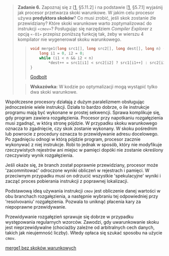 > **Zadanie 6.** Zapoznaj się z [[1](https://github.com/Sorosliu1029/CSAPP-Labs/blob/master/Computer%20Systems%20A%20Programmers%20Perspective%20(3rd).pdf), §5.11.2] i na podstawie [[1](https://github.com/Sorosliu1029/CSAPP-Labs/blob/master/Computer%20Systems%20A%20Programmers%20Perspective%20(3rd).pdf), §5.7.1] wyjaśnij jak procesor przetwarza skoki warunkowe. W jakim celu procesor używa **predyktora skoków**? Co musi zrobić, jeśli skok zostanie źle przewidziany? Które skoki warunkowe warto zoptymalizować do instrukcji `«cmov»`? Posługując się narzędziem *Compiler Explorer* z opcją `«-O1»` przepisz poniższą funkcję tak, żeby w wierszu 4 kompilator nie wygenerował skoku warunkowego.
>> ```c
>> void merge1(long src1[], long src2[], long dest[], long n) {
>>     long i1 = 0, i2 = 0;
>>     while (i1 < n && i2 < n)
>>         *dest++ = src1[i1] < src2[i2] ? src1[i1++] : src2[i2++];
>> }
>> ```
>> [Godbolt](https://godbolt.org/z/GM4nMGTqq)
>
>> **Wskazówka:** W kodzie po optymalizacji mogą wystąpić tylko dwa skoki warunkowe.

Współczesne procesory działają z dużym paralelizmem obsługując jednocześnie wiele instrukcji. Działa to bardzo dobrze, o ile instrukcje programu mają być wykonane w prostej sekwencji. Sprawa komplikuje się, gdy program zawiera rozgałęzienia. Procesor przy napotkaniu rozgałęzienia musi zgadnąć, w którą stronę pójdzie. W przypadku skoku warunkowego oznacza to zgadnięcie, czy skok zostanie wykonany. W skoku pośrednim lub powrocie z procedury oznacza to przewidywanie adresu docelowego. Po zgadnięciu odnogi w którą pójdzie program, procesor zacznie wykonywać z niej instrukcje. Robi to jednak w sposób, który nie modyfikuje rzeczywistych rejestrów ani miejsc w pamięci dopóki nie zostanie określony rzeczywisty wynik rozgałęzienia.

Jeśli okaże się, że branch został poprawnie przewidziany, procesor może 'zacommitować' odroczone wyniki obliczeń w rejestrach i pamięci. W przeciwnym przypadku musi on odrzucić wszystkie 'spekulacyjne' wyniki i zacząć proces pobierania instrukcji z poprawnej lokalizacji.

Podstawową ideą używania instrukcji `cmov` jest obliczenie danej wartości w obu branchach rozgałęzienia, a następnie wybraniu tej odpowiedniej przy 'resolvovaniu' rozgałęzienia. Pozwala to uniknąć płacenia kary za niepoprawne przewidywanie.

Przewidywanie rozgałęzień sprawuje się dobrze w przypadku występowania regularnych wzorców. Zawodzi, gdy uwarunkowanie skoku jest nieprzewidywalne (chociażby zależne od arbitralnych cech danych, takich jak nieujemność liczby). Wtedy opłaca się szukać sposobu na użycie `cmov`.

[merge1 bez skoków warunkowych](https://godbolt.org/z/qKWT8KWc4)